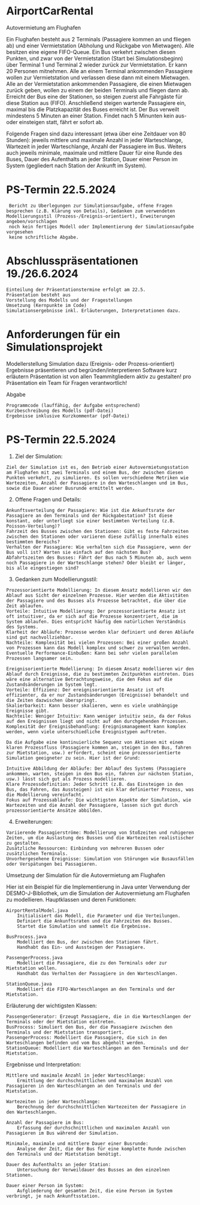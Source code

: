 # AirportCarRental

Autovermietung am Flughafen

Ein Flughafen besteht aus 2 Terminals (Passagiere kommen an und fliegen ab) und einer Vermietstation (Abholung und Rückgabe von Mietwagen). Alle besitzen eine eigene FIFO-Queue. Ein Bus verkehrt zwischen diesen Punkten, und zwar von der Vermietstation (Start bei Simulationsbeginn) über Terminal 1 und Terminal 2 wieder zurück zur Vermietstation. Er kann 20 Personen mitnehmen. Alle an einem Terminal ankommenden Passagiere wollen zur Vermietstation und verlassen diese dann mit einem Mietwagen. Alle an der Vermietstation ankommenden Passagiere, die einen Mietwagen zurück geben, wollen zu einem der beiden Terminals und fliegen dann ab. Erreicht der Bus eine der Stationen, so steigen zuerst alle Fahrgäste für diese Station aus (FIFO). Anschließend steigen wartende Passagiere ein, maximal bis die Platzkapazität des Buses erreicht ist. Der Bus verweilt mindestens 5 Minuten an einer Station. Findet nach 5 Minunten kein aus- oder einsteigen statt, fährt er sofort ab.

Folgende Fragen sind dazu interessant (etwa über eine Zeitdauer von 80 Stunden): jeweils mittlere und maximale Anzahl in jeder Warteschlange, Wartezeit in jeder Warteschlange, Anzahl der Passagiere im Bus. Weiters auch jeweils minimale, maximale und mittlere Dauer für eine Runde des Buses, Dauer des Aufenthalts an jeder Station, Dauer einer Person im System (gegliedert nach Station der Ankunft im System).

# PS-Termin 22.5.2024 
     Bericht zu Überlegungen zur Simulationsaufgabe, offene Fragen besprechen (z.B. Klärung von Details), Gedanken zum verwendeten Modellierungsstil (Prozess-/Ereignis-orientiert), Erweiterungen angeben/vorschlagen
     noch kein fertiges Modell oder Implementierung der Simulationsaufgabe vorgesehen
     keine schriftliche Abgabe.

# Abschlusspräsentationen 19./26.6.2024

    Einteilung der Präsentationstermine erfolgt am 22.5.
    Präsentation besteht aus 
    Vorstellung des Modells und der Fragestellungen
    Umsetzung (Kernpunkte im Code)
    Simulationsergebnisse inkl. Erläuterungen, Interpretationen dazu.

# Anforderungen für ein Simulationsprojekt

  Modellerstellung
    Simulation dazu (Ereignis- oder Prozess-orientiert)
    Ergebnisse präsentieren und begründen/interpretieren
    Software kurz erläutern
    Präsentation ist von allen Teammitgliedern aktiv zu gestalten!
    pro Präsentation ein Team für Fragen verantwortlich!

  Abgabe

    Programmcode (lauffähig, der Aufgabe entsprechend)
    Kurzbeschreibung des Modells (pdf-Datei)
    Ergebnisse inklusive Kurzkommentar (pdf-Datei)


# PS-Termin 22.5.2024

  1. Ziel der Simulation:
  
    Ziel der Simulation ist es, den Betrieb einer Autovermietungsstation am Flughafen mit zwei Terminals und einem Bus, der zwischen diesen Punkten verkehrt, zu simulieren. Es sollen verschiedene Metriken wie Wartezeiten, Anzahl der Passagiere in den Warteschlangen und im Bus, sowie die Dauer einer Busrunde ermittelt werden.

  2. Offene Fragen und Details:

    Ankunftsverteilung der Passagiere: Wie ist die Ankunftsrate der Passagiere an den Terminals und der Rückgabestation? Ist diese konstant, oder unterliegt sie einer bestimmten Verteilung (z.B. Poisson-Verteilung)?
    Fahrzeit des Busses zwischen den Stationen: Gibt es feste Fahrzeiten zwischen den Stationen oder variieren diese zufällig innerhalb eines bestimmten Bereichs?
    Verhalten der Passagiere: Wie verhalten sich die Passagiere, wenn der Bus voll ist? Warten sie einfach auf den nächsten Bus?
    Abfahrtszeiten des Busses: Fährt der Bus nach 5 Minuten ab, auch wenn noch Passagiere in der Warteschlange stehen? Oder bleibt er länger, bis alle eingestiegen sind?

  3. Gedanken zum Modellierungsstil:

    Prozessorientierte Modellierung: In diesem Ansatz modellieren wir den Ablauf aus Sicht der einzelnen Prozesse. Hier werden die Aktivitäten der Passagiere und des Busses als Prozesse betrachtet, die über die Zeit ablaufen.
    Vorteile: Intuitive Modellierung: Der prozessorientierte Ansatz ist oft intuitiver, da er sich auf die Prozesse konzentriert, die im System ablaufen. Dies entspricht häufig dem natürlichen Verständnis des Systems.
    Klarheit der Abläufe: Prozesse werden klar definiert und deren Abläufe sind gut nachvollziehbar.
    Nachteile: Komplexität bei vielen Prozessen: Bei einer großen Anzahl von Prozessen kann das Modell komplex und schwer zu verwalten werden. Eventuelle Performance-Einbußen: Kann bei sehr vielen parallelen Prozessen langsamer sein.
    
    Ereignisorientierte Modellierung: In diesem Ansatz modellieren wir den Ablauf durch Ereignisse, die zu bestimmten Zeitpunkten eintreten. Dies wäre eine alternative Betrachtungsweise, die den Fokus auf die Zustandsänderungen im System legt.
    Vorteile: Effizienz: Der ereignisorientierte Ansatz ist oft effizienter, da er nur Zustandsänderungen (Ereignisse) behandelt und die Zeiten dazwischen überspringt.
    Skalierbarkeit: Kann besser skalieren, wenn es viele unabhängige Ereignisse gibt.
    Nachteile: Weniger Intuitiv: Kann weniger intuitiv sein, da der Fokus auf den Ereignissen liegt und nicht auf den durchgehenden Prozessen.
    Komplexität der Ereignisbehandlung: Ereignismanagement kann komplex werden, wenn viele unterschiedliche Ereignistypen auftreten.
    
    Da die Aufgabe eine kontinuierliche Sequenz von Aktionen mit einem klaren Prozessfluss (Passagiere kommen an, steigen in den Bus, fahren zur Mietstation, usw.) erfordert, scheint eine prozessorientierte Simulation geeigneter zu sein. Hier ist der Grund:

    Intuitive Abbildung der Abläufe: Der Ablauf des Systems (Passagiere ankommen, warten, steigen in den Bus ein, fahren zur nächsten Station, usw.) lässt sich gut als Prozess modellieren.
    Klare Prozessdefinition: Jeder Schritt (z.B. das Einsteigen in den Bus, das Fahren, das Aussteigen) ist ein klar definierter Prozess, was die Modellierung vereinfacht.
    Fokus auf Prozessabläufe: Die wichtigsten Aspekte der Simulation, wie Wartezeiten und die Anzahl der Passagiere, lassen sich gut durch prozessorientierte Ansätze abbilden.
    
  4. Erweiterungen:

    Variierende Passagierströme: Modellierung von Stoßzeiten und ruhigeren Zeiten, um die Auslastung des Busses und die Wartezeiten realistischer zu gestalten.
    Zusätzliche Ressourcen: Einbindung von mehreren Bussen oder zusätzlichen Terminals.
    Unvorhergesehene Ereignisse: Simulation von Störungen wie Busausfällen oder Verspätungen bei Passagieren.


Umsetzung der Simulation für die Autovermietung am Flughafen

Hier ist ein Beispiel für die Implementierung in Java unter Verwendung der DESMO-J-Bibliothek, um die Simulation der Autovermietung am Flughafen zu modellieren.
Hauptklassen und deren Funktionen:

    AirportRentalModel.java
        Initialisiert das Modell, die Parameter und die Verteilungen.
        Definiert die Ankunftsraten und die Fahrzeiten des Busses.
        Startet die Simulation und sammelt die Ergebnisse.

    BusProcess.java
        Modelliert den Bus, der zwischen den Stationen fährt.
        Handhabt das Ein- und Aussteigen der Passagiere.

    PassengerProcess.java
        Modelliert die Passagiere, die zu den Terminals oder zur Mietstation wollen.
        Handhabt das Verhalten der Passagiere in den Warteschlangen.

    StationQueue.java
        Modelliert die FIFO-Warteschlangen an den Terminals und der Mietstation.
        
Erläuterung der wichtigsten Klassen:

    PassengerGenerator: Erzeugt Passagiere, die in die Warteschlangen der Terminals oder der Mietstation eintreten.
    BusProcess: Simuliert den Bus, der die Passagiere zwischen den Terminals und der Mietstation transportiert.
    PassengerProcess: Modelliert die Passagiere, die sich in den Warteschlangen befinden und vom Bus abgeholt werden.
    StationQueue: Modelliert die Warteschlangen an den Terminals und der Mietstation.

Ergebnisse und Interpretation:

    Mittlere und maximale Anzahl in jeder Warteschlange:
        Ermittlung der durchschnittlichen und maximalen Anzahl von Passagieren in den Warteschlangen an den Terminals und der Mietstation.

    Wartezeiten in jeder Warteschlange:
        Berechnung der durchschnittlichen Wartezeiten der Passagiere in den Warteschlangen.

    Anzahl der Passagiere im Bus:
        Erfassung der durchschnittlichen und maximalen Anzahl von Passagieren im Bus während der Simulation.

    Minimale, maximale und mittlere Dauer einer Busrunde:
        Analyse der Zeit, die der Bus für eine komplette Runde zwischen den Terminals und der Mietstation benötigt.

    Dauer des Aufenthalts an jeder Station:
        Untersuchung der Verweildauer des Busses an den einzelnen Stationen.

    Dauer einer Person im System:
        Aufgliederung der gesamten Zeit, die eine Person im System verbringt, je nach Ankunftsstation.
